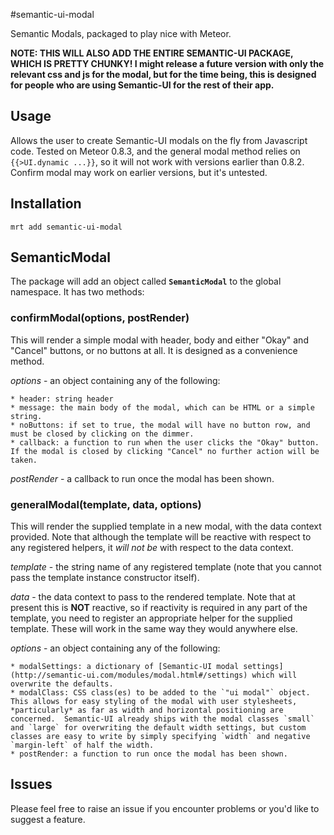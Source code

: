 #semantic-ui-modal

Semantic Modals, packaged to play nice with Meteor.

**NOTE: THIS WILL ALSO ADD THE ENTIRE SEMANTIC-UI PACKAGE, WHICH IS PRETTY CHUNKY!  I might release a future version with only the relevant css and js for the modal, but for the time being, this is designed for people who are using Semantic-UI for the rest of their app.**

## Usage

Allows the user to create Semantic-UI modals on the fly from Javascript code. Tested on Meteor 0.8.3, and the general modal method relies on `{{>UI.dynamic ...}}`, so it will not work with versions earlier than 0.8.2.  Confirm modal may work on earlier versions, but it's untested.

## Installation

    mrt add semantic-ui-modal

## SemanticModal

The package will add an object called **`SemanticModal`** to the global namespace.  It has two methods:

### confirmModal(options, postRender)

This will render a simple modal with header, body and either "Okay" and "Cancel" buttons, or no buttons at all.  It is designed as a convenience method.

*options* - an object containing any of the following:

    * header: string header
    * message: the main body of the modal, which can be HTML or a simple string.
    * noButtons: if set to true, the modal will have no button row, and must be closed by clicking on the dimmer.
    * callback: a function to run when the user clicks the "Okay" button.  If the modal is closed by clicking "Cancel" no further action will be taken.

*postRender* - a callback to run once the modal has been shown.

### generalModal(template, data, options)

This will render the supplied template in a new modal, with the data context provided.  Note that although the template will be reactive with respect to any registered helpers, it *will not be* with respect to the data context.

*template* - the string name of any registered template (note that you cannot pass the template instance constructor itself).

*data* - the data context to pass to the rendered template.  Note that at present this is **NOT** reactive, so if reactivity is required in any part of the template, you need to register an appropriate helper for the supplied template.  These will work in the same way they would anywhere else.

*options* - an object containing any of the following:

    * modalSettings: a dictionary of [Semantic-UI modal settings](http://semantic-ui.com/modules/modal.html#/settings) which will overwrite the defaults.
    * modalClass: CSS class(es) to be added to the `"ui modal"` object.  This allows for easy styling of the modal with user stylesheets, *particularly* as far as width and horizontal positioning are concerned.  Semantic-UI already ships with the modal classes `small` and `large` for overwriting the default width settings, but custom classes are easy to write by simply specifying `width` and negative `margin-left` of half the width.
    * postRender: a function to run once the modal has been shown.

## Issues

Please feel free to raise an issue if you encounter problems or you'd like to suggest a feature.
